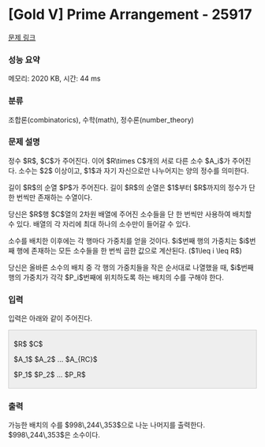 # [Gold V] Prime Arrangement - 25917 

[문제 링크](https://www.acmicpc.net/problem/25917) 

### 성능 요약

메모리: 2020 KB, 시간: 44 ms

### 분류

조합론(combinatorics), 수학(math), 정수론(number_theory)

### 문제 설명

<p>정수 $R$, $C$가 주어진다. 이어 $R\times C$개의 서로 다른 소수 $A_i$가 주어진다. 소수는 $2$ 이상이고, $1$과 자기 자신으로만 나누어지는 양의 정수를 의미한다.</p>

<p>길이 $R$의 순열 $P$가 주어진다. 길이 $R$의 순열은 $1$부터 $R$까지의 정수가 단 한 번씩만 존재하는 수열이다.</p>

<p>당신은 $R$행 $C$열의 2차원 배열에 주어진 소수들을 단 한 번씩만 사용하여 배치할 수 있다. 배열의 각 자리에 최대 하나의 소수만이 들어갈 수 있다.</p>

<p>소수를 배치한 이후에는 각 행마다 가중치를 얻을 것이다. $i$번째 행의 가중치는 $i$번째 행에 존재하는 모든 소수들을 한 번씩 곱한 값으로 계산된다. ($1\leq i \leq R$)</p>

<p>당신은 올바른 소수의 배치 중 각 행의 가중치들을 작은 순서대로 나열했을 때, $i$번째 행의 가중치가 각각 $P_i$번째에 위치하도록 하는 배치의 수를 구해야 한다.</p>

### 입력 

 <p>입력은 아래와 같이 주어진다.</p>

<div style="background:#eeeeee;border:1px solid #cccccc;padding:5px 10px;">
<p>$R$ $C$ </p>

<p>$A_1$ $A_2$ ... $A_{RC}$</p>

<p>$P_1$ $P_2$ ... $P_R$</p>
</div>

### 출력 

 <p>가능한 배치의 수를 $998\,244\,353$으로 나눈 나머지를 출력한다. $998\,244\,353$은 소수이다.</p>

